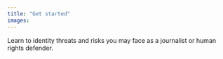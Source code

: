 ```yaml
---
title: "Get started"
images:
---
```

Learn to identity threats and risks you may face as a journalist or human rights defender.

